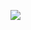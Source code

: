 
<a href="https://instagram.com/marineehanc_?igshid=YmMyMTA2M2Y="><img src="https://readme-typing-svg.herokuapp.com?font=Time+New+Roman&color=%ffffffsize=25&center=true&vCenter=true&width=600&height=100&lines=I'm+Marinee+Han;Innovation+Engineer+Student"></a>
<!--
**marineehan-2307/marineehan-2307** is a ✨ _special_ ✨ repository because its `README.md` (this file) appears on your GitHub profile.

Here are some ideas to get you started:

- 🔭 I’m currently working on ...
- 🌱 I’m currently learning ...
- 👯 I’m looking to collaborate on ...
- 🤔 I’m looking for help with ...
- 💬 Ask me about ...
- 📫 How to reach me: ...
- 😄 Pronouns: ...
- ⚡ Fun fact: ...
-->
